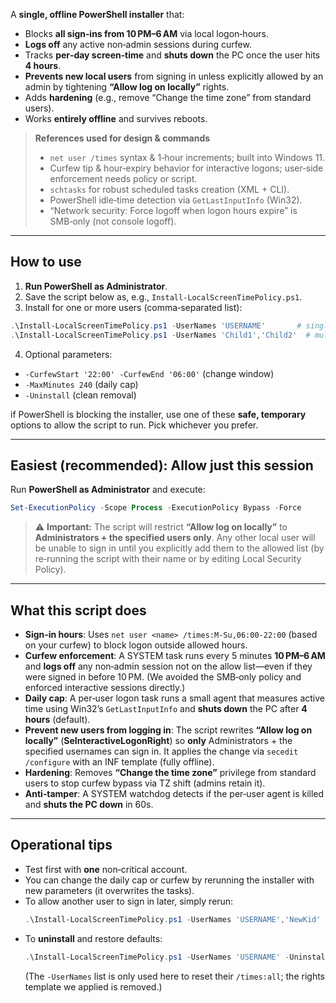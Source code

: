 A **single, offline PowerShell installer** that:

- Blocks **all sign‑ins from 10 PM–6 AM** via local logon‑hours.
- **Logs off** any active non‑admin sessions during curfew.
- Tracks **per‑day screen‑time** and **shuts down** the PC once the user hits **4 hours**.
- **Prevents new local users** from signing in unless explicitly allowed by an admin by tightening **“Allow log on locally”** rights.
- Adds **hardening** (e.g., remove “Change the time zone” from standard users).
- Works **entirely offline** and survives reboots.

> **References used for design & commands**
> - `net user /times` syntax & 1‑hour increments; built into Windows 11.   
> - Curfew tip & hour‑expiry behavior for interactive logons; user‑side enforcement needs policy or script.   
> - `schtasks` for robust scheduled tasks creation (XML + CLI).   
> - PowerShell idle‑time detection via `GetLastInputInfo` (Win32).   
> - “Network security: Force logoff when logon hours expire” is SMB‑only (not console logoff). 

---

## How to use

1) **Run PowerShell as Administrator**.  
2) Save the script below as, e.g., `Install-LocalScreenTimePolicy.ps1`.  
3) Install for one or more users (comma‑separated list):
```powershell
.\Install-LocalScreenTimePolicy.ps1 -UserNames 'USERNAME'       # single user
.\Install-LocalScreenTimePolicy.ps1 -UserNames 'Child1','Child2'  # multiple users
```
4) Optional parameters:
- `-CurfewStart '22:00' -CurfewEnd '06:00'` (change window)
- `-MaxMinutes 240` (daily cap)
- `-Uninstall` (clean removal)

if PowerShell is blocking the installer, use one of these **safe, temporary** options to allow the script to run. Pick whichever you prefer.

---

## Easiest (recommended): Allow just this session
Run **PowerShell as Administrator** and execute:
```powershell
Set-ExecutionPolicy -Scope Process -ExecutionPolicy Bypass -Force
```

> ⚠️ **Important:** The script will restrict **“Allow log on locally”** to **Administrators + the specified users only**. Any other local user will be unable to sign in until you explicitly add them to the allowed list (by re‑running the script with their name or by editing Local Security Policy).

---

## What this script **does**

- **Sign‑in hours**: Uses `net user <name> /times:M-Su,06:00-22:00` (based on your curfew) to block logon outside allowed hours.  
- **Curfew enforcement**: A SYSTEM task runs every 5 minutes **10 PM–6 AM** and **logs off** any non‑admin session not on the allow list—even if they were signed in before 10 PM. (We avoided the SMB‑only policy and enforced interactive sessions directly.)   
- **Daily cap**: A per‑user logon task runs a small agent that measures active time using Win32’s `GetLastInputInfo` and **shuts down** the PC after **4 hours** (default).   
- **Prevent new users from logging in**: The script rewrites **“Allow log on locally”** (**SeInteractiveLogonRight**) so **only** Administrators + the specified usernames can sign in. It applies the change via `secedit /configure` with an INF template (fully offline).  
- **Hardening**: Removes **“Change the time zone”** privilege from standard users to stop curfew bypass via TZ shift (admins retain it).  
- **Anti‑tamper**: A SYSTEM watchdog detects if the per‑user agent is killed and **shuts the PC down** in 60s.

---

## Operational tips

- Test first with **one** non‑critical account.  
- You can change the daily cap or curfew by rerunning the installer with new parameters (it overwrites the tasks).  
- To allow another user to sign in later, simply rerun:
  ```powershell
  .\Install-LocalScreenTimePolicy.ps1 -UserNames 'USERNAME','NewKid'
  ```
- To **uninstall** and restore defaults:
  ```powershell
  .\Install-LocalScreenTimePolicy.ps1 -UserNames 'USERNAME' -Uninstall
  ```
  (The `-UserNames` list is only used here to reset their `/times:all`; the rights template we applied is removed.)


